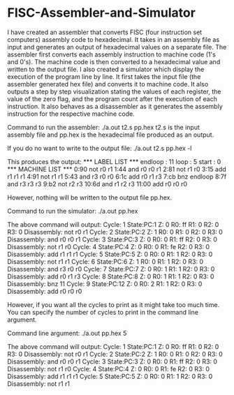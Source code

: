 # FISC-Assembler-and-Simulator
 
I have created an assembler that converts FISC (four instruction set computers) assembly code to hexadecimal. It takes in an assembly file as input and generates an output of hexadecimal values on a separate file. The assembler first converts each assembly instruction to machine code (1's and 0's). The machine code is then converted to a hexadecimal value and written to the output file. I also created a simulator which display the execution of the program line by line. It first takes the input file (the assembler generated hex file) and converts it to machine code. It also outputs a step by step visualization stating the values of each register, the value of the zero flag, and the program count after the execution of each instruction. It also behaves as a disassembler as it generates the assembly instruction for the respective machine code.

Command to run the assembler:
  ./a.out t2.s pp.hex 
  t2.s is the input assembly file and pp.hex is the hexadecimal file produced as an output.
  
  
  If you do no want to write to the output file:
  ./a.out t2.s pp.hex -l
  
  This produces the output:
  *** LABEL LIST ***
  endloop : 11
  loop : 5
  start : 0
  *** MACHINE LIST ***
  0:90    not r0 r1
  1:44    and r0 r0 r1
  2:81    not r1 r0
  3:15    add r1 r1 r1
  4:91    not r1 r1
  5:43    and r3 r0 r0
  6:1c    add r0 r1 r3
  7:cb    bnz endloop
  8:7f    and r3 r3 r3
  9:b2    not r2 r3
  10:6d    and r1 r2 r3
  11:00    add r0 r0 r0
 
 
  However, nothing will be written to the output file pp.hex.
  


Command to run the simulator:
  ./a.out pp.hex
  
  The above command will output:
  Cycle: 1 State:PC:1 Z: 0 R0: ff R1: 0 R2: 0 R3: 0
  Disassembly: not r0 r1 
  Cycle: 2 State:PC:2 Z: 1 R0: 0 R1: 0 R2: 0 R3: 0
  Disassembly: and r0 r0 r1 
  Cycle: 3 State:PC:3 Z: 0 R0: 0 R1: ff R2: 0 R3: 0
  Disassembly: not r1 r0 
  Cycle: 4 State:PC:4 Z: 0 R0: 0 R1: fe R2: 0 R3: 0
  Disassembly: add r1 r1 r1 
  Cycle: 5 State:PC:5 Z: 0 R0: 0 R1: 1 R2: 0 R3: 0
  Disassembly: not r1 r1 
  Cycle: 6 State:PC:6 Z: 1 R0: 0 R1: 1 R2: 0 R3: 0
  Disassembly: and r3 r0 r0 
  Cycle: 7 State:PC:7 Z: 0 R0: 1 R1: 1 R2: 0 R3: 0
  Disassembly: add r0 r1 r3 
  Cycle: 8 State:PC:8 Z: 0 R0: 1 R1: 1 R2: 0 R3: 0
  Disassembly: bnz 11 
  Cycle: 9 State:PC:12 Z: 0 R0: 2 R1: 1 R2: 0 R3: 0
  Disassembly: add r0 r0 r0 
  
However, if you want all the cycles to print as it might take too much time. You can specify the number of cycles to print in the command line argument.

Command line argument:
  ./a.out pp.hex 5
  
  The above command will output:
  Cycle: 1 State:PC:1 Z: 0 R0: ff R1: 0 R2: 0 R3: 0
  Disassembly: not r0 r1 
  Cycle: 2 State:PC:2 Z: 1 R0: 0 R1: 0 R2: 0 R3: 0
  Disassembly: and r0 r0 r1 
  Cycle: 3 State:PC:3 Z: 0 R0: 0 R1: ff R2: 0 R3: 0
  Disassembly: not r1 r0 
  Cycle: 4 State:PC:4 Z: 0 R0: 0 R1: fe R2: 0 R3: 0
  Disassembly: add r1 r1 r1 
  Cycle: 5 State:PC:5 Z: 0 R0: 0 R1: 1 R2: 0 R3: 0
  Disassembly: not r1 r1 
  
